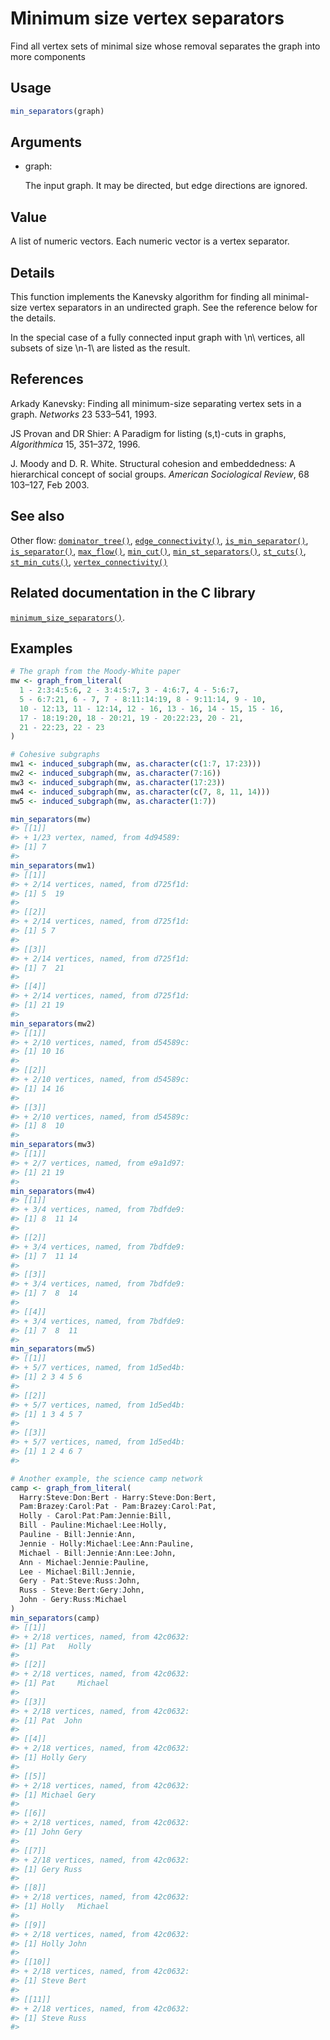 # Minimum size vertex separators

Find all vertex sets of minimal size whose removal separates the graph
into more components

## Usage

``` r
min_separators(graph)
```

## Arguments

- graph:

  The input graph. It may be directed, but edge directions are ignored.

## Value

A list of numeric vectors. Each numeric vector is a vertex separator.

## Details

This function implements the Kanevsky algorithm for finding all
minimal-size vertex separators in an undirected graph. See the reference
below for the details.

In the special case of a fully connected input graph with \\n\\
vertices, all subsets of size \\n-1\\ are listed as the result.

## References

Arkady Kanevsky: Finding all minimum-size separating vertex sets in a
graph. *Networks* 23 533–541, 1993.

JS Provan and DR Shier: A Paradigm for listing (s,t)-cuts in graphs,
*Algorithmica* 15, 351–372, 1996.

J. Moody and D. R. White. Structural cohesion and embeddedness: A
hierarchical concept of social groups. *American Sociological Review*,
68 103–127, Feb 2003.

## See also

Other flow:
[`dominator_tree()`](https://r.igraph.org/reference/dominator_tree.md),
[`edge_connectivity()`](https://r.igraph.org/reference/edge_connectivity.md),
[`is_min_separator()`](https://r.igraph.org/reference/is_min_separator.md),
[`is_separator()`](https://r.igraph.org/reference/is_separator.md),
[`max_flow()`](https://r.igraph.org/reference/max_flow.md),
[`min_cut()`](https://r.igraph.org/reference/min_cut.md),
[`min_st_separators()`](https://r.igraph.org/reference/min_st_separators.md),
[`st_cuts()`](https://r.igraph.org/reference/st_cuts.md),
[`st_min_cuts()`](https://r.igraph.org/reference/st_min_cuts.md),
[`vertex_connectivity()`](https://r.igraph.org/reference/vertex_connectivity.md)

## Related documentation in the C library

[`minimum_size_separators()`](https://igraph.org/c/html/latest/igraph-Separators.html#igraph_minimum_size_separators).

## Examples

``` r
# The graph from the Moody-White paper
mw <- graph_from_literal(
  1 - 2:3:4:5:6, 2 - 3:4:5:7, 3 - 4:6:7, 4 - 5:6:7,
  5 - 6:7:21, 6 - 7, 7 - 8:11:14:19, 8 - 9:11:14, 9 - 10,
  10 - 12:13, 11 - 12:14, 12 - 16, 13 - 16, 14 - 15, 15 - 16,
  17 - 18:19:20, 18 - 20:21, 19 - 20:22:23, 20 - 21,
  21 - 22:23, 22 - 23
)

# Cohesive subgraphs
mw1 <- induced_subgraph(mw, as.character(c(1:7, 17:23)))
mw2 <- induced_subgraph(mw, as.character(7:16))
mw3 <- induced_subgraph(mw, as.character(17:23))
mw4 <- induced_subgraph(mw, as.character(c(7, 8, 11, 14)))
mw5 <- induced_subgraph(mw, as.character(1:7))

min_separators(mw)
#> [[1]]
#> + 1/23 vertex, named, from 4d94589:
#> [1] 7
#> 
min_separators(mw1)
#> [[1]]
#> + 2/14 vertices, named, from d725f1d:
#> [1] 5  19
#> 
#> [[2]]
#> + 2/14 vertices, named, from d725f1d:
#> [1] 5 7
#> 
#> [[3]]
#> + 2/14 vertices, named, from d725f1d:
#> [1] 7  21
#> 
#> [[4]]
#> + 2/14 vertices, named, from d725f1d:
#> [1] 21 19
#> 
min_separators(mw2)
#> [[1]]
#> + 2/10 vertices, named, from d54589c:
#> [1] 10 16
#> 
#> [[2]]
#> + 2/10 vertices, named, from d54589c:
#> [1] 14 16
#> 
#> [[3]]
#> + 2/10 vertices, named, from d54589c:
#> [1] 8  10
#> 
min_separators(mw3)
#> [[1]]
#> + 2/7 vertices, named, from e9a1d97:
#> [1] 21 19
#> 
min_separators(mw4)
#> [[1]]
#> + 3/4 vertices, named, from 7bdfde9:
#> [1] 8  11 14
#> 
#> [[2]]
#> + 3/4 vertices, named, from 7bdfde9:
#> [1] 7  11 14
#> 
#> [[3]]
#> + 3/4 vertices, named, from 7bdfde9:
#> [1] 7  8  14
#> 
#> [[4]]
#> + 3/4 vertices, named, from 7bdfde9:
#> [1] 7  8  11
#> 
min_separators(mw5)
#> [[1]]
#> + 5/7 vertices, named, from 1d5ed4b:
#> [1] 2 3 4 5 6
#> 
#> [[2]]
#> + 5/7 vertices, named, from 1d5ed4b:
#> [1] 1 3 4 5 7
#> 
#> [[3]]
#> + 5/7 vertices, named, from 1d5ed4b:
#> [1] 1 2 4 6 7
#> 

# Another example, the science camp network
camp <- graph_from_literal(
  Harry:Steve:Don:Bert - Harry:Steve:Don:Bert,
  Pam:Brazey:Carol:Pat - Pam:Brazey:Carol:Pat,
  Holly - Carol:Pat:Pam:Jennie:Bill,
  Bill - Pauline:Michael:Lee:Holly,
  Pauline - Bill:Jennie:Ann,
  Jennie - Holly:Michael:Lee:Ann:Pauline,
  Michael - Bill:Jennie:Ann:Lee:John,
  Ann - Michael:Jennie:Pauline,
  Lee - Michael:Bill:Jennie,
  Gery - Pat:Steve:Russ:John,
  Russ - Steve:Bert:Gery:John,
  John - Gery:Russ:Michael
)
min_separators(camp)
#> [[1]]
#> + 2/18 vertices, named, from 42c0632:
#> [1] Pat   Holly
#> 
#> [[2]]
#> + 2/18 vertices, named, from 42c0632:
#> [1] Pat     Michael
#> 
#> [[3]]
#> + 2/18 vertices, named, from 42c0632:
#> [1] Pat  John
#> 
#> [[4]]
#> + 2/18 vertices, named, from 42c0632:
#> [1] Holly Gery 
#> 
#> [[5]]
#> + 2/18 vertices, named, from 42c0632:
#> [1] Michael Gery   
#> 
#> [[6]]
#> + 2/18 vertices, named, from 42c0632:
#> [1] John Gery
#> 
#> [[7]]
#> + 2/18 vertices, named, from 42c0632:
#> [1] Gery Russ
#> 
#> [[8]]
#> + 2/18 vertices, named, from 42c0632:
#> [1] Holly   Michael
#> 
#> [[9]]
#> + 2/18 vertices, named, from 42c0632:
#> [1] Holly John 
#> 
#> [[10]]
#> + 2/18 vertices, named, from 42c0632:
#> [1] Steve Bert 
#> 
#> [[11]]
#> + 2/18 vertices, named, from 42c0632:
#> [1] Steve Russ 
#> 
```

